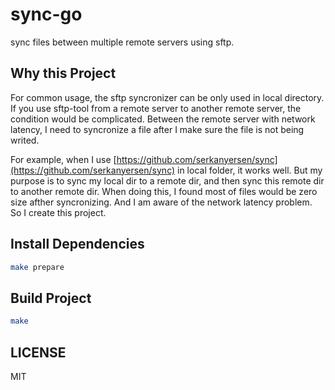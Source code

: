 # sync-go
sync files between multiple remote servers using sftp.

## Why this Project
For common usage, the sftp syncronizer can be only used in local directory. If you use sftp-tool from a remote server to another remote server, the condition would be complicated. Between the remote server with network latency, I need to syncronize a file after I make sure the file is not being writed.

For example, when I use [https://github.com/serkanyersen/sync](https://github.com/serkanyersen/sync) in local folder, it works well. But my purpose is to sync my local dir to a remote dir, and then sync this remote dir to another remote dir. When doing this, I found most of files would be zero size afther syncronizing. And I am aware of the network latency problem. So I create this project.

## Install Dependencies
``` bash
make prepare
```

## Build Project
``` bash
make
```


## LICENSE
MIT
